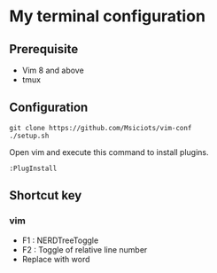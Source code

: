 # My terminal configuration
## Prerequisite
- Vim 8 and above
- tmux
## Configuration

```
git clone https://github.com/Msiciots/vim-conf
./setup.sh
```
Open vim and execute this command to install plugins.
```
:PlugInstall
```
## Shortcut key
### vim
- F1 : NERDTreeToggle
- F2 : Toggle of relative line number 
- <C-j> Replace with word
